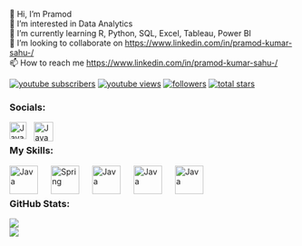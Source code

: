 👋 Hi, I’m Pramod<br>👀 I’m interested in Data Analytics<br>🌱 I’m currently learning R, Python, SQL, Excel, Tableau, Power BI<br>💞️ I’m looking to collaborate on https://www.linkedin.com/in/pramod-kumar-sahu-/<br>📫 How to reach me https://www.linkedin.com/in/pramod-kumar-sahu-/

<p align="left">
      <a href="https://www.linkedin.com/in/pramod-kumar-sahu-/">
         <img alt="youtube subscribers" title="Subscribe to my YouTube channel" src="https://github.com/Pramodkumar-Analyst/icon/blob/main/linkedin-app-icon.svg"/></a> 
      <a href="https://www.youtube.com/c/fknight">
         <img alt="youtube views" title="YouTube views" src="https://custom-icon-badges.demolab.com/youtube/channel/views/UC2WHjPDvbE6O328n17ZGcfg?color=%23E1AD0E&logo=eye&logoColor=white&style=for-the-badge&labelColor=C79600"/></a> 
      <a href="https://github.com/ForrestKnight?tab=followers">
         <img alt="followers" title="Follow me on Github" src="https://custom-icon-badges.demolab.com/github/followers/ForrestKnight?color=236ad3&labelColor=1155ba&style=for-the-badge&logo=person-add&label=Follow&logoColor=white"/></a>
      <a href="https://github.com/ForrestKnight?tab=repositories&sort=stargazers">
         <img alt="total stars" title="Total stars on GitHub" src="https://custom-icon-badges.demolab.com/github/stars/ForrestKnight?color=55960c&style=for-the-badge&labelColor=488207&logo=star"/></a>
   </p>

   
### Socials:

<img align="left" alt="Java" width="30px" style="padding-right:10px;" src="https://github.com/Pramodkumar-Analyst/icon/blob/main/linkedin-app-icon.svg"/>
<img align="left" alt="Java" width="34px" style="padding-right:10px;" src="https://github.com/Pramodkumar-Analyst/icon/blob/main/Email.svg"/>

<br />




### My Skills:
<img align="left" alt="Java" width="50px" style="padding-right:20px;" src="https://cdn.jsdelivr.net/gh/devicons/devicon@latest/icons/r/r-original.svg"/>
<img align="left" alt="Spring" width="50px" style="padding-right:20px;" src="https://github.com/Pramodkumar-Analyst/icon/blob/main/SQL%20Database.svg"/>
<img align="left" alt="Java" width="50px" style="padding-right:20px;" src="https://github.com/Pramodkumar-Analyst/icon/blob/main/microsoft-excel-icon.svg"/>
<img align="left" alt="Java" width="50px" style="padding-right:20px;" src="https://github.com/Pramodkumar-Analyst/icon/blob/main/power-bi-icon.svg"/>
<img align="left" alt="Java" width="50px" style="padding-right:20px;" src="https://github.com/Pramodkumar-Analyst/icon/blob/main/python-programming-language-icon.svg"/>


<br />
<br />

### GitHub Stats:
![](https://github-readme-stats.vercel.app/api?username=Pramodkumar-Analyst&theme=radical&hide_border=false&include_all_commits=false&count_private=false)<br/>
![](https://nirzak-streak-stats.vercel.app/?user=Pramodkumar-Analyst&theme=radical&hide_border=false)<br/>


